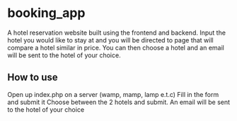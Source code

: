 # booking_app
A hotel reservation website built using the frontend and backend. Input the hotel you would like to stay at and you will be directed to page that will compare a hotel similar in price. You can then choose a hotel and an email will be sent to the hotel of your choice. 

## How to use
Open up index.php on a server (wamp, mamp, lamp e.t.c)
Fill in the form and submit it
Choose between the 2 hotels and submit.
An email will be sent to the hotel of your choice
